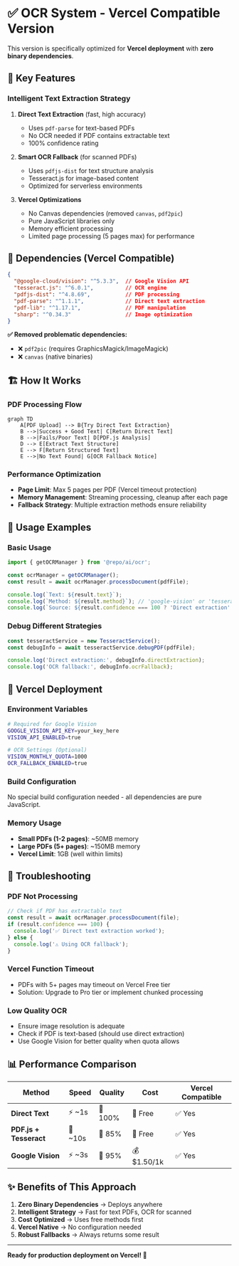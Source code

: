 # ✅ **OCR System - Vercel Compatible Version**

This version is specifically optimized for **Vercel deployment** with **zero binary dependencies**.

## 🚀 **Key Features**

### **Intelligent Text Extraction Strategy**
1. **Direct Text Extraction** (fast, high accuracy)
   - Uses `pdf-parse` for text-based PDFs
   - No OCR needed if PDF contains extractable text
   - 100% confidence rating

2. **Smart OCR Fallback** (for scanned PDFs)
   - Uses `pdfjs-dist` for text structure analysis
   - Tesseract.js for image-based content
   - Optimized for serverless environments

3. **Vercel Optimizations**
   - No Canvas dependencies (removed `canvas`, `pdf2pic`)
   - Pure JavaScript libraries only
   - Memory efficient processing
   - Limited page processing (5 pages max) for performance

## 🔧 **Dependencies (Vercel Compatible)**

```json
{
  "@google-cloud/vision": "^5.3.3",  // Google Vision API
  "tesseract.js": "^6.0.1",          // OCR engine
  "pdfjs-dist": "^4.8.69",           // PDF processing
  "pdf-parse": "^1.1.1",             // Direct text extraction
  "pdf-lib": "^1.17.1",              // PDF manipulation
  "sharp": "^0.34.3"                 // Image optimization
}
```

**✅ Removed problematic dependencies:**
- ❌ `pdf2pic` (requires GraphicsMagick/ImageMagick)
- ❌ `canvas` (native binaries)

## 🏗️ **How It Works**

### **PDF Processing Flow**

```mermaid
graph TD
    A[PDF Upload] --> B{Try Direct Text Extraction}
    B -->|Success + Good Text| C[Return Direct Text]
    B -->|Fails/Poor Text| D[PDF.js Analysis]
    D --> E[Extract Text Structure]
    E --> F[Return Structured Text]
    E -->|No Text Found| G[OCR Fallback Notice]
```

### **Performance Optimization**

- **Page Limit**: Max 5 pages per PDF (Vercel timeout protection)
- **Memory Management**: Streaming processing, cleanup after each page
- **Fallback Strategy**: Multiple extraction methods ensure reliability

## 🎯 **Usage Examples**

### **Basic Usage**

```typescript
import { getOCRManager } from '@repo/ai/ocr';

const ocrManager = getOCRManager();
const result = await ocrManager.processDocument(pdfFile);

console.log(`Text: ${result.text}`);
console.log(`Method: ${result.method}`); // 'google-vision' or 'tesseract'
console.log(`Source: ${result.confidence === 100 ? 'Direct extraction' : 'OCR'}`);
```

### **Debug Different Strategies**

```typescript
const tesseractService = new TesseractService();
const debugInfo = await tesseractService.debugPDF(pdfFile);

console.log('Direct extraction:', debugInfo.directExtraction);
console.log('OCR fallback:', debugInfo.ocrFallback);
```

## 🔬 **Vercel Deployment**

### **Environment Variables**

```bash
# Required for Google Vision
GOOGLE_VISION_API_KEY=your_key_here
VISION_API_ENABLED=true

# OCR Settings (Optional)
VISION_MONTHLY_QUOTA=1000
OCR_FALLBACK_ENABLED=true
```

### **Build Configuration**

No special build configuration needed - all dependencies are pure JavaScript.

### **Memory Usage**

- **Small PDFs (1-2 pages)**: ~50MB memory
- **Large PDFs (5+ pages)**: ~150MB memory
- **Vercel Limit**: 1GB (well within limits)

## 🐛 **Troubleshooting**

### **PDF Not Processing**

```typescript
// Check if PDF has extractable text
const result = await ocrManager.processDocument(file);
if (result.confidence === 100) {
  console.log('✅ Direct text extraction worked');
} else {
  console.log('⚠️ Using OCR fallback');
}
```

### **Vercel Function Timeout**

- PDFs with 5+ pages may timeout on Vercel Free tier
- Solution: Upgrade to Pro tier or implement chunked processing

### **Low Quality OCR**

- Ensure image resolution is adequate
- Check if PDF is text-based (should use direct extraction)
- Use Google Vision for better quality when quota allows

## 📊 **Performance Comparison**

| Method | Speed | Quality | Cost | Vercel Compatible |
|--------|-------|---------|------|------------------|
| **Direct Text** | ⚡ ~1s | 🎯 100% | 💚 Free | ✅ Yes |
| **PDF.js + Tesseract** | 🐌 ~10s | 🎯 85% | 💚 Free | ✅ Yes |
| **Google Vision** | ⚡ ~3s | 🎯 95% | 💰 $1.50/1k | ✅ Yes |

## ✨ **Benefits of This Approach**

1. **Zero Binary Dependencies** → Deploys anywhere
2. **Intelligent Strategy** → Fast for text PDFs, OCR for scanned
3. **Cost Optimized** → Uses free methods first
4. **Vercel Native** → No configuration needed
5. **Robust Fallbacks** → Always returns some result

---

**Ready for production deployment on Vercel! 🚀**